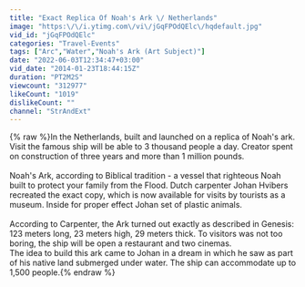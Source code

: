 ```yaml
---
title: "Exact Replica Of Noah's Ark \/ Netherlands"
image: "https:\/\/i.ytimg.com\/vi\/jGqFPOdQElc\/hqdefault.jpg"
vid_id: "jGqFPOdQElc"
categories: "Travel-Events"
tags: ["Arc","Water","Noah's Ark (Art Subject)"]
date: "2022-06-03T12:34:47+03:00"
vid_date: "2014-01-23T18:44:15Z"
duration: "PT2M2S"
viewcount: "312977"
likeCount: "1019"
dislikeCount: ""
channel: "StrAndExt"
---
```

{% raw %}In the Netherlands, built and launched on a replica of Noah's ark. Visit the famous ship will be able to 3 thousand people a day. Creator spent on construction of three years and more than 1 million pounds.<br /><br />Noah's Ark, according to Biblical tradition - a vessel that righteous Noah built to protect your family from the Flood. Dutch carpenter Johan Hvibers recreated the exact copy, which is now available for visits by tourists as a museum. Inside for proper effect Johan set of plastic animals.<br /><br />According to Carpenter, the Ark turned out exactly as described in Genesis: 123 meters long, 23 meters high, 29 meters thick. To visitors was not too boring, the ship will be open a restaurant and two cinemas.<br />The idea to build this ark came to Johan in a dream in which he saw as part of his native land submerged under water. The ship can accommodate up to 1,500 people.{% endraw %}

